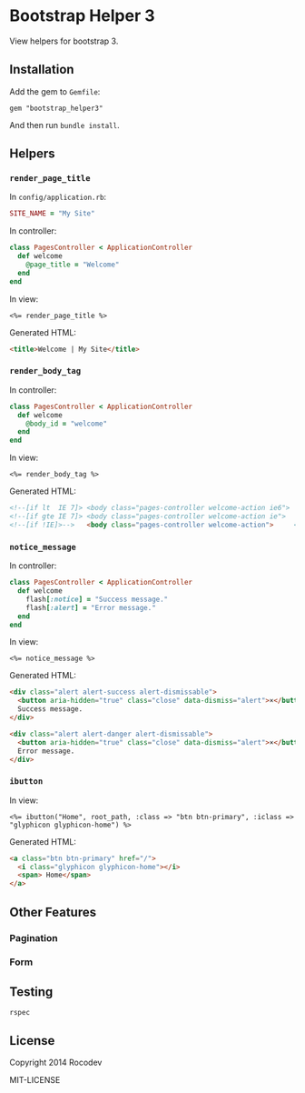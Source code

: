 # Bootstrap Helper 3

View helpers for bootstrap 3.


## Installation

Add the gem to `Gemfile`:

    gem "bootstrap_helper3"

And then run `bundle install`.


## Helpers

### `render_page_title`

In `config/application.rb`:

```ruby
SITE_NAME = "My Site"
```

In controller:

```ruby
class PagesController < ApplicationController
  def welcome
    @page_title = "Welcome"
  end
end
```

In view:

```erb
<%= render_page_title %>
```

Generated HTML:

```html
<title>Welcome | My Site</title>
```

### `render_body_tag`

In controller:

```ruby
class PagesController < ApplicationController
  def welcome
    @body_id = "welcome"
  end
end
```

In view:

```erb
<%= render_body_tag %>
```

Generated HTML:

```html
<!--[if lt  IE 7]> <body class="pages-controller welcome-action ie6">     <![endif]-->
<!--[if gte IE 7]> <body class="pages-controller welcome-action ie">      <![endif]-->
<!--[if !IE]>-->   <body class="pages-controller welcome-action">     <!--<![endif]-->
```

### `notice_message`

In controller:

```ruby
class PagesController < ApplicationController
  def welcome
    flash[:notice] = "Success message."
    flash[:alert] = "Error message."
  end
end
```

In view:

```erb
<%= notice_message %>
```

Generated HTML:

```html
<div class="alert alert-success alert-dismissable">
  <button aria-hidden="true" class="close" data-dismiss="alert">×</button>
  Success message.
</div>

<div class="alert alert-danger alert-dismissable">
  <button aria-hidden="true" class="close" data-dismiss="alert">×</button>
  Error message.
</div>
```

### `ibutton`

In view:

```erb
<%= ibutton("Home", root_path, :class => "btn btn-primary", :iclass => "glyphicon glyphicon-home") %>
```

Generated HTML:

```html
<a class="btn btn-primary" href="/">
  <i class="glyphicon glyphicon-home"></i>
  <span> Home</span>
</a>
```


## Other Features

### Pagination

### Form


## Testing

    rspec


## License

Copyright 2014 Rocodev

MIT-LICENSE

